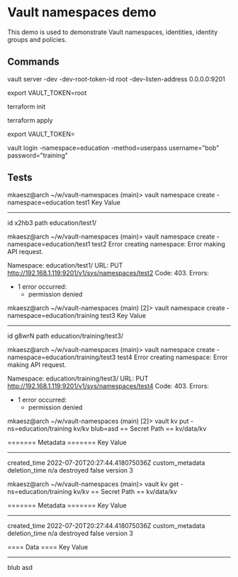# Vault namespaces demo

This demo is used to demonstrate Vault namespaces, identities, identity groups and policies.

## Commands
vault server -dev -dev-root-token-id root -dev-listen-address 0.0.0.0:9201

export VAULT_TOKEN=root

terraform init

terraform apply

export VAULT_TOKEN=

vault login -namespace=education -method=userpass username="bob" password="training"

## Tests
mkaesz@arch ~/w/vault-namespaces (main)> vault namespace create -namespace=education test1
Key     Value
---     -----
id      x2hb3
path    education/test1/


mkaesz@arch ~/w/vault-namespaces (main)> vault namespace create -namespace=education/test1 test2
Error creating namespace: Error making API request.

Namespace: education/test1/
URL: PUT http://192.168.1.119:9201/v1/sys/namespaces/test2
Code: 403. Errors:

* 1 error occurred:
	* permission denied


mkaesz@arch ~/w/vault-namespaces (main) [2]> vault namespace create -namespace=education/training test3
Key     Value
---     -----
id      g8wrN
path    education/training/test3/


mkaesz@arch ~/w/vault-namespaces (main)> vault namespace create -namespace=education/training/test3 test4
Error creating namespace: Error making API request.

Namespace: education/training/test3/
URL: PUT http://192.168.1.119:9201/v1/sys/namespaces/test4
Code: 403. Errors:

* 1 error occurred:
	* permission denied

mkaesz@arch ~/w/vault-namespaces (main) [2]> vault kv put -ns=education/training kv/kv blub=asd
== Secret Path ==
kv/data/kv

======= Metadata =======
Key                Value
---                -----
created_time       2022-07-20T20:27:44.418075036Z
custom_metadata    <nil>
deletion_time      n/a
destroyed          false
version            3


mkaesz@arch ~/w/vault-namespaces (main)> vault kv get -ns=education/training kv/kv
== Secret Path ==
kv/data/kv

======= Metadata =======
Key                Value
---                -----
created_time       2022-07-20T20:27:44.418075036Z
custom_metadata    <nil>
deletion_time      n/a
destroyed          false
version            3

==== Data ====
Key     Value
---     -----
blub    asd
